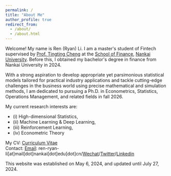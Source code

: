 ```yaml
---
permalink: /
title: "About Me"
author_profile: true
redirect_from: 
  - /about/
  - /about.html
---
```



Welcome! My name is Ren (Ryan) Li. I am a master's student of Fintech supervised by [Prof. Tingting Cheng](https://sites.google.com/site/tingtingcheng2014/home) at the [School of Finance](http://en.finance.nankai.edu.cn/), [Nankai University](https://en.nankai.edu.cn/). Before this, I obtained my bachelor's degree in finance from Nankai University in 2024. 

With a strong aspiration to develop appropriate yet parsimonious statistical models tailored for practical industry applications and tackle cutting-edge challenges in the business world using precise mathematical and simulation methods, I am dedicated to pursuing a Ph.D. in Econometrics, Statistics, Operations Management, and related fields in fall 2026.

My current research interests are:
- (i) High-dimensional Statistics,
- (ii) Machine Learning & Deep Learning,
- (iii) Reinforcement Learning,
- (iv) Econometric Theory

My CV: [Curriculum Vitae](../assets/CurriculumVitae.pdf)  
Contact: [Email](mailto:2013455@mail.nankai.edu.cn): ren-ryan-li[at]mail[dot]nankai[dot]edu[dot]cn/[Wechat](../images/Wechat.jpg)/[Twitter](https://twitter.com/RyanLee32714932)/[Linkedin](https://www.linkedin.com/in/%E4%BB%BB-%E6%9D%8E-8692b9225/)

This website was established on May 6, 2024, and updated until July 27, 2024.
